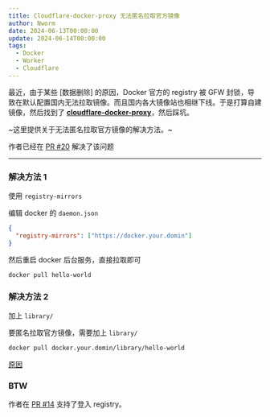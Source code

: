 ```yaml
---
title: Cloudflare-docker-proxy 无法匿名拉取官方镜像
author: Nworm
date: 2024-06-13T00:00:00
update: 2024-06-14T00:00:00
tags:
  - Docker
  - Worker
  - Cloudflare
---
```

最近，由于某些 \[数据删除\] 的原因，Docker 官方的 registry 被 GFW 封锁，导致在默认配置国内无法拉取镜像。而且国内各大镜像站也相继下线。于是打算自建镜像，然后找到了 **[cloudflare-docker-proxy][cloudflare-docker-proxy]**，然后踩坑。

~这里提供关于无法匿名拉取官方镜像的解决方法。~

作者已经在 [PR #20][PR #20] 解决了该问题
<!--more-->
-----
### 解决方法 1
使用 `registry-mirrors`

编辑 docker 的 `daemon.json`
```json
{
  "registry-mirrors": ["https://docker.your.domin"]
}
```

然后重启 docker 后台服务，直接拉取即可
```
docker pull hello-world
```
### 解决方法 2
加上 `library/`

要匿名拉取官方镜像，需要加上 `library/`
```bash
docker pull docker.your.domin/library/hello-world
```

[原因][my-comment]
### BTW
作者在 [PR #14][PR #14]  支持了登入 registry。


[cloudflare-docker-proxy]: https://github.com/ciiiii/cloudflare-docker-proxy
[PR #14]: https://github.com/ciiiii/cloudflare-docker-proxy/pull/14
[my-comment]: https://github.com/ciiiii/cloudflare-docker-proxy/issues/11#issuecomment-2162736963
[PR #20]: https://github.com/ciiiii/cloudflare-docker-proxy/pull/20